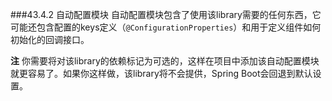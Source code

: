 ###43.4.2 自动配置模块
自动配置模块包含了使用该library需要的任何东西，它可能还包含配置的keys定义（`@ConfigurationProperties`）和用于定义组件如何初始化的回调接口。

**注** 你需要将对该library的依赖标记为可选的，这样在项目中添加该自动配置模块就更容易了。如果你这样做，该library将不会提供，Spring Boot会回退到默认设置。
